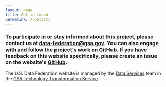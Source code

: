 ```yaml
---
layout: page
title: Get in touch
permalink: /contact/
---
```


### To participate in or stay informed about this project, please contact us at <a href="mailto:data-federation@gsa.gov">data-federation@gsa.gov</a>. You can also engage with and follow the project's work on [GitHub](https://github.com/18F/data-federation-project). If you have feedback on this website specifically, please create an issue on the website's [GitHub](https://github.com/GSA/us-data-federation/issues/new).

The U.S. Data Federation website is managed by the [Data Services](http://www.gsa.gov/portal/content/124174) team in the [GSA Technology Transformation Service](http://www.gsa.gov/tts).
